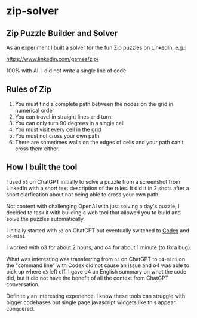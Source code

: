 # zip-solver

## Zip Puzzle Builder and Solver

As an experiment I built a solver for the fun Zip puzzles on LinkedIn, e.g.:

https://www.linkedin.com/games/zip/

100% with AI.  I did not write a single line of code.

## Rules of Zip

1. You must find a complete path between the nodes on the grid in numerical order
2. You can travel in straight lines and turn.
3. You can only turn 90 degrees in a single cell
4. You must visit every cell in the grid
5. You must not cross your own path
6. There are sometimes walls on the edges of cells and your path can't cross them either.

## How I built the tool

I used `o3` on ChatGPT initially to solve a puzzle from a screenshot from LinkedIn with a short text description of the rules.  It did it in 2 shots after a short clarfication about not being able to cross your own path.

Not content with challenging OpenAI with just solving a day's puzzle, I decided to task it with building a web tool that allowed you to build and solve the puzzles automatically.

I initially started with `o3` on ChatGPT but eventually switched to [Codex](https://github.com/openai/codex) and `o4-mini`

I worked with o3 for about 2 hours, and o4 for about 1 minute (to fix a bug).

What was interesting was transferring from `o3` on ChatGPT to `o4-mini` on the "command line" with Codex did not cause an issue and o4 was able to pick up where `o3` left off.  I gave o4 an English summary on what the code did, but it did not have the benefit of all the context from ChatGPT conversation.

Definitely an interesting experience.  I know these tools can struggle with bigger codebases but single page javascript widgets like this appear conquered.